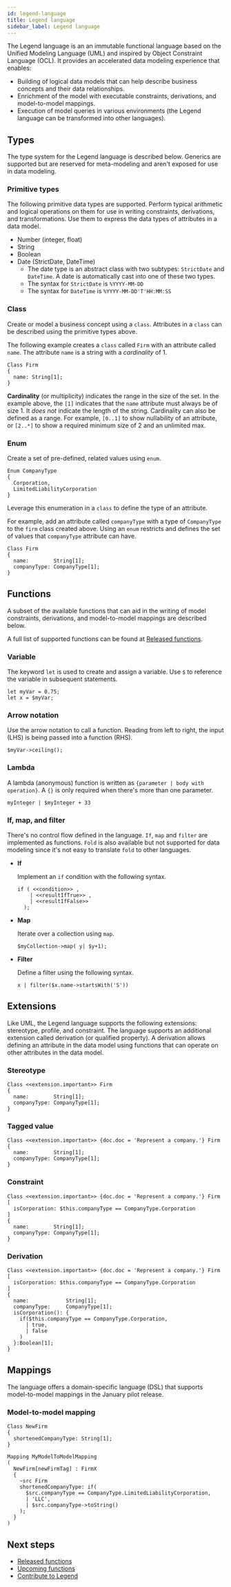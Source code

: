 ```yaml
---
id: legend-language
title: Legend language
sidebar_label: Legend language
---
```


The Legend language is an an immutable functional language based on the Unified Modeling Language (UML) and inspired by Object Constraint Language (OCL). It provides an accelerated data modeling experience that enables:

- Building of logical data models that can help describe business concepts and their data relationships.  
- Enrichment of the model with executable constraints, derivations, and model-to-model mappings.
- Execution of model queries in various environments (the Legend language can be transformed into other languages).

## Types

The type system for the Legend language is described below. Generics are supported but are reserved for meta-modeling and aren't exposed for use in data modeling.

### Primitive types

The following primitive data types are supported. Perform typical arithmetic and logical operations on them for use in writing constraints, derivations, and transformations. Use them to express the data types of attributes in a data model.

- Number (integer, float)
- String
- Boolean
- Date (StrictDate, DateTime)
  - The date type is an abstract class with two subtypes: `StrictDate` and `DateTime`. A date is automatically cast into one of these two types.
  - The syntax for `StrictDate` is `%YYYY-MM-DD`
  - The syntax for `DateTime` is `%YYYY-MM-DD'T'HH:MM:SS`

### Class

Create or model a business concept using a `class`. Attributes in a `class` can be described using the primitive types above.  

The following example creates a `class` called `Firm` with an attribute called `name`. The attribute `name` is a string with a *cardinality* of 1.

```Legend
Class Firm
{
  name: String[1];  
}
```

**Cardinality** (or multiplicity) indicates the range in the size of the set. In the example above, the `[1]` indicates that the `name` attribute must always be of size 1. It _does not_ indicate the length of the string. Cardinality can also be defined as a range. For example, `[0..1]` to show nullability of an attribute, or `[2..*]` to show a required minimum size of 2 and an unlimited max.

### Enum

Create a set of pre-defined, related values using `enum`.

```Legend
Enum CompanyType
{
  Corporation,
  LimitedLiabilityCorporation
}
```

Leverage this enumeration in a `class` to define the type of an attribute.  

For example, add an attribute called `companyType` with a type of `CompanyType` to the `firm` class created above. Using an `enum` restricts and defines the set of values that `companyType` attribute can have.

```Legend
Class Firm
{
  name:        String[1];  
  companyType: CompanyType[1];
}
```

## Functions

A subset of the available functions that can aid in the writing of model constraints, derivations, and model-to-model mappings are described below.  

A full list of supported functions can be found at [Released functions](released-functions.md).

### Variable

The keyword `let` is used to create and assign a variable. Use `$` to reference the variable in subsequent statements.

```Legend
let myVar = 0.75;
let x = $myVar;
```

### Arrow notation

Use the arrow notation to call a function. Reading from left to right, the input (LHS) is being passed into a function (RHS).

```Legend
$myVar->ceiling();
```

### Lambda

A lambda (anonymous) function is written as `{parameter | body with operation}`. A `{}` is only required when there's more than one parameter.

```Legend
myInteger | $myInteger + 33
```

### If, map, and filter

There's no control flow defined in the language. `If`, `map` and `filter` are implemented as functions. `Fold` is also available but not supported for data modeling since it's not easy to translate `fold` to other languages.

- **If**
  
  Implement an `if` condition with the following syntax.

  ```Legend
  if ( <<condition>> ,
      | <<resultIfTrue>> ,
      | <<resultIfFalse>>
    );
  ```

- **Map**

  Iterate over a collection using `map`.

  ```Legend
  $myCollection->map( y| $y+1);
  ```

- **Filter**

  Define a filter using the following syntax.

  ```Legend
  x | filter($x.name->startsWith('S'))
  ```

## Extensions

Like UML, the Legend language supports the following extensions: stereotype, profile, and constraint. The language supports an additional extension called derivation (or qualified property). A derivation allows defining an attribute in the data model using functions that can operate on other attributes in the data model.

### Stereotype

```Legend
Class <<extension.important>> Firm
{
  name:        String[1];  
  companyType: CompanyType[1];
}
```

### Tagged value

```Legend
Class <<extension.important>> {doc.doc = 'Represent a company.'} Firm
{
  name:        String[1];  
  companyType: CompanyType[1];
}
```

### Constraint

```Legend
Class <<extension.important>> {doc.doc = 'Represent a company.'} Firm
[
  isCorporation: $this.companyType == CompanyType.Corporation
]
{
  name:        String[1];  
  companyType: CompanyType[1];
}
```

### Derivation

```Legend
Class <<extension.important>> {doc.doc = 'Represent a company.'} Firm
[
  isCorporation: $this.companyType == CompanyType.Corporation
]
{
  name:            String[1];  
  companyType:     CompanyType[1];
  isCorporation(): {
    if($this.companyType == CompanyType.Corporation,
      | true,
      | false
    )
  }:Boolean[1];
}
```

## Mappings

The language offers a domain-specific language (DSL) that supports model-to-model mappings in the January pilot release.

### Model-to-model mapping

```Legend
Class NewFirm
{
  shortenedCompanyType: String[1];  
}

Mapping MyModelToModelMapping
(
  NewFirm[newFirmTag] : FirmX
  {
    ~src Firm
    shortenedCompanyType: if(
      $src.companyType == CompanyType.LimitedLiabilityCorporation,
      | 'LLC',
      | $src.companyType->toString()
    );
  }
)
```

## Next steps

- [Released functions](released-functions.md)
- [Upcoming functions](upcoming-functions.md)
- [Contribute to Legend](../contribute/contribute-to-legend.md)
